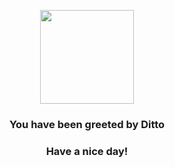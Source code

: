 <p align="center">
    <img src="https://raw.githubusercontent.com/PokeAPI/sprites/master/sprites/pokemon/132.png" width="150" height="150">
</p>
<h3 align="center">You have been greeted by  <b>Ditto</b></h3>
<h3 align="center">Have a nice day!</h3>
